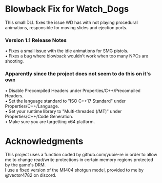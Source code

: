 # Blowback Fix for Watch_Dogs
This small DLL fixes the issue WD has with not playing procedural animations, responsible for moving slides and ejection ports. 
### Version 1.1 Release Notes <br />
• Fixes a small issue with the idle animations for SMG pistols.  <br /> 
• Fixes a bug where blowback wouldn't work when too many NPCs are shooting.  <br /> 
### Apparently since the project does not seem to do this on it's own <br /> 
• Disable Precompiled Headers under Properties/C++/Precompiled Headers.  <br /> 
• Set the language standard to "ISO C++17 Standard" under Properties/C++/Language.  <br /> 
• Set your runtime library to "Multi-threaded (/MT)" under Properties/C++/Code Generation.  <br />
• Make sure you are targetting x64 platform.
# Acknowledgments
This project uses a function coded by github.com/yubie-re in order to allow me to change read/write protections in certain memory regions protected by the game's DRM. <br /> 
I use a fixed version of the M1404 shotgun model, provided to me by @vector4782 on discord.

